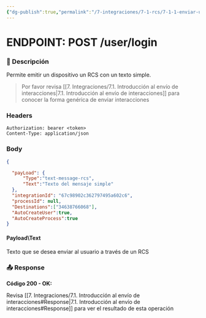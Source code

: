 ```yaml
---
{"dg-publish":true,"permalink":"/7-integraciones/7-1-rcs/7-1-1-enviar-un-rcs-de-texto-simple/"}
---
```



# ENDPOINT: **POST /user/login**
### 📖 Descripción

Permite emitir un dispositivo un RCS con un texto simple. 

>Por favor revisa [[7. Integraciones/7.1. Introducción al envío de interacciones\|7.1. Introducción al envío de interacciones]] para conocer la forma genérica de enviar interacciones


### Headers

```
Authorization: bearer <token>
Content-Type: application/json
```

### Body

```json
{

  "payLoad": {
      "Type":"text-message-rcs",
      "Text":"Texto del mensaje simple"
  },
  "integrationId": "67c98902c362797495a602c6",
  "processId": null,
  "Destinations":["34638766068"],
  "AutoCreateUser":true,
  "AutoCreateProcess":true
}
```

#### Payload\Text

Texto que se desea enviar al usuario a través de un RCS
### 📤 Response

**Código 200 - OK:**

Revisa [[7. Integraciones/7.1. Introducción al envío de interacciones#Response\|7.1. Introducción al envío de interacciones#Response]] para ver el resultado de esta operación

